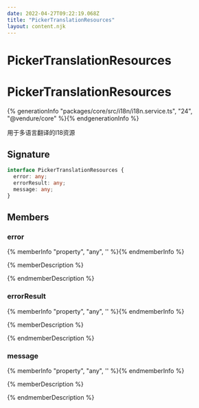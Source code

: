 ```yaml
---
date: 2022-04-27T09:22:19.068Z
title: "PickerTranslationResources"
layout: content.njk
---
```

[comment]: <> (这个文件是从 PickerCC 源码中生，不要修改。请使用 "docs:build" 脚本命令生成。)

# PickerTranslationResources


# PickerTranslationResources

{% generationInfo "packages/core/src/i18n/i18n.service.ts", "24", "@vendure/core" %}{% endgenerationInfo %}

用于多语言翻译的I18资源

## Signature

```typescript
interface PickerTranslationResources {
  error: any;
  errorResult: any;
  message: any;
}
```
## Members

### error

{% memberInfo "property", "any", '' %}{% endmemberInfo %}

{% memberDescription %}

            

{% endmemberDescription %}

### errorResult

{% memberInfo "property", "any", '' %}{% endmemberInfo %}

{% memberDescription %}

            

{% endmemberDescription %}

### message

{% memberInfo "property", "any", '' %}{% endmemberInfo %}

{% memberDescription %}

            

{% endmemberDescription %}


